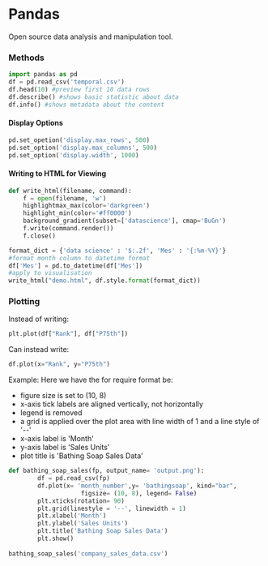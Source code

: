# Pandas
Open source data analysis and manipulation tool.

### Methods
```python
import pandas as pd
df = pd.read_csv('temporal.csv') 
df.head(10) #preview first 10 data rows
df.describe() #shows basic statistic about data
df.info() #shows metadata about the content
```

#### Display Options
```python
pd.set_opetion('display.max_rows', 500)
pd.set_option('display.max_columns', 500)
pd.set_option('display.width', 1000)
```

#### Writing to HTML for Viewing
```python
def write_html(filename, command):
	f = open(filename, 'w')
	highlightmax_max(color='darkgreen')
	highlight_min(color='#ff0000')
	background_gradient(subset=['datascience'], cmap='BuGn')
	f.write(command.render())
	f.close()

format_dict = {'data science' : '$:.2f', 'Mes' : '{:%m-%Y}'}
#format month column to datetime format
df['Mes'] = pd.to_datetime(df['Mes'])
#apply to visualisation
write_html("demo.html", df.style.format(format_dict)) 
```

### Plotting
Instead of writing:
```python
plt.plot(df["Rank"], df["P75th"])
```

Can instead write:

```python
df.plot(x="Rank", y="P75th")
```

Example:
Here we have the for require format be:
-   figure size is set to (10, 8)
-   x-axis tick labels are aligned vertically, not horizontally
-   legend is removed
-   a grid is applied over the plot area with line width of 1 and a line style of '--'
-   x-axis label is 'Month'
-   y-axis label is 'Sales Units'
-   plot title is 'Bathing Soap Sales Data'
```python
def bathing_soap_sales(fp, output_name= 'output.png'):  
        df = pd.read_csv(fp)  
		df.plot(x= 'month_number',y= 'bathingsoap', kind="bar", 
                    figsize= (10, 8), legend= False)  
        plt.xticks(rotation= 90)  
        plt.grid(linestyle = '--', linewidth = 1)  
        plt.xlabel('Month')  
        plt.ylabel('Sales Units')  
        plt.title('Bathing Soap Sales Data')  
        plt.show()  
  
bathing_soap_sales('company_sales_data.csv')
```